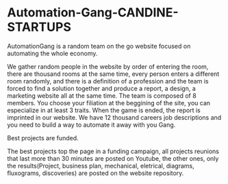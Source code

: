 # Automation-Gang-CANDINE-STARTUPS
AutomationGang is a random team on the go website focused on automating the whole economy.

We gather random people in the website by order of entering the room, there are thousand rooms at the same time, every person enters a different room randomly, and there is a definition of a profession and the team is forced to find a solution together and produce a report, a design, a marketing website all at the same time. The team is composed of 8 members. You choose your filiation at the beggining of the site, you can especialize in at least 3 traits. When the game is ended, the report is imprinted in our website. We have 12 thousand careers job descriptions and you need to build a way to automate it away with you Gang.

Best projects are funded.

The best projects top the page in a funding campaign, all projects reunions that last more than 30 minutes are posted on Youtube, the other ones, only the results(Project, business plan, mechanical, eletrical, diagrams, fluxograms, discoveries) are posted on the website repository.
